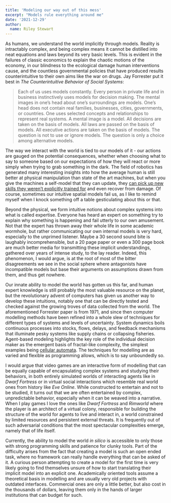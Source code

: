 ```yaml
---
title: 'Modeling our way out of this mess'
excerpt: "Models rule everything around me"
date: '2021-12-29'
author:
  name: Riley Stewart
---
```

As humans, we understand the world implicitly through models.  Reality is intractably complex, and being complex means it cannot be distilled into neat equations and laws beyond its very basic levels.  This is evident in the failures of classic economics to explain the chaotic motions of the economy, in our blindness to the ecological damage human interventions cause, and the countless governmental policies that have produced results counterintuitive to their own aims like the war on drugs.  Jay Forrester put it best in *The Counterintuitive Behavior of Social Systems*:

> Each of us uses models constantly. Every person in private life and in business instinctively uses models for decision making. The mental images in one’s head about one’s surroundings are models. One’s head does not contain real families, businesses, cities, governments, or countries. One uses selected concepts and relationships to represent real systems. A mental image is a model. All decisions are taken on the basis of models. All laws are passed on the basis of models. All executive actions are taken on the basis of models. The question is not to use or ignore models. The question is only a choice among alternative models.

The way we interact with the world is tied to our models of it - our actions are gauged on the potential consequences, whether when choosing what to say to someone based on our expectations of how they will react or more simply when trying to grab something in the dark.  The field of robotics has generated many interesting insights into how the average human is still better at physical manipulation than state of the art machines, but when you give the machines a self-model that they can update, they [can pick up new skills they weren’t explicitly trained for](https://www.creativemachineslab.com/uploads/6/9/3/4/69340277/task-agnostic_self-modeling_machines.pdf) and even recover from damage.  Of course, sometimes our intuitive spatial models fail us, as I like to remind myself when I knock something off a table gesticulating about this or that.

Beyond the physical, we form intuitive notions about complex systems into what is called expertise.  Everyone has heard an expert on something try to explain why something is happening and fail utterly to our own amusement.  Not that the expert has thrown away their whole life in some academic wormhole, but rather communicating our own internal models is very hard, especially to the unprimed listener.  Maybe a 30 second sound bite is laughably incomprehensible, but a 20 page paper or even a 300 page book are much better media for transmitting these implicit understandings, gathered over years of intense study, to the lay reader.  Indeed, this phenomenon, I would argue, is at the root of most of the bitter disagreements we see in the social sphere where antagonists have incompatible models but base their arguments on assumptions drawn from them, and thus get nowhere.

Our innate ability to model the world has gotten us this far, and human expert knowledge is still probably the most valuable resource on the planet, but the revolutionary advent of computers has given us another way to develop these intuitions, notably one that can be directly tested and checked against the growing troves of data collected from the world.  The aforementioned Forrester paper is from 1971, and since then computer modelling methods have been refined into a whole slew of techniques for different types of systems and levels of uncertainty.  System dynamics boils continuous processes into stocks, flows, delays, and feedback mechanisms that illuminate pesky systems like supply chains or collapsing fisheries.  Agent-based modeling highlights the key role of the individual decision maker as the emergent basis of fractal-like complexity, the simplest examples being [cellular automata](https://rileystew.art/posts/banner).  The techniques for modelling are as varied and flexible as programming allows, which is to say unboundedly so.

I would argue that video games are an interactive form of modelling that can be equally capable of encapsulating complex systems and studying their behaviors, in both entirely simulated worlds of interacting agents like in *Dwarf Fortress* or in virtual social interactions which resemble real world ones from history like *Eve Online*.  While constructed to entertain and not to be studied, it turns out that we are often entertained by complex, unpredictable behavior, especially when it can be weaved into a narrative.  When I play games I love the ones like *Dwarf Fortress* and *Rimworld* where the player is an architect of a virtual colony, responsible for building the structure of the world for agents to live and interact in, a world constrained by limited resources and persistent external threats.  It is frequently out of such adversarial conditions that the most spectacular complexities emerge, namely that of life itself.

Currently, the ability to model the world *in silico* is accessible to only those with strong programming skills and patience for clunky tools.  Part of the difficulty arises from the fact that creating a model is such an open ended task, where no framework can really handle everything that can be asked of it.  A curious person attempting to create a model for the first time is very likely going to find themselves unsure of how to start translating their implicit model into an explicit one.  Academically oriented tools assume a theoretical basis in modelling and are usually very old projects with outdated interfaces.  Commercial ones are only a little better, but also cost in the thousands of dollars, leaving them only in the hands of larger institutions that can budget for such.  
